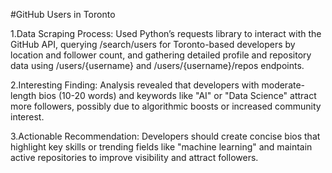 #GitHub Users in Toronto

1.Data Scraping Process: Used Python’s requests library to interact with the GitHub API, querying /search/users for Toronto-based developers by location and follower count, and gathering detailed profile and repository data using /users/{username} and /users/{username}/repos endpoints.

2.Interesting Finding: Analysis revealed that developers with moderate-length bios (10-20 words) and keywords like "AI" or "Data Science" attract more followers, possibly due to algorithmic boosts or increased community interest.

3.Actionable Recommendation: Developers should create concise bios that highlight key skills or trending fields like "machine learning" and maintain active repositories to improve visibility and attract followers.
